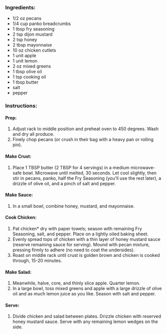 ### Ingredients:
- 1/2 oz pecans
- 1/4 cup panko breadcrumbs
- 1 tbsp fry seasoning
- 2 tsp dijon mustard
- 2 tsp honey
- 2 tbsp mayonnaise
- 10 oz chicken cutlets
- 1 unit apple
- 1 unit lemon
- 2 oz mixed greens
- 1 tbsp olive oil
- 1 tsp cooking oil
- 1 tbsp butter
- salt
- pepper

### Instructions:
#### Prep:
1. Adjust rack to middle position and preheat oven to 450 degrees. Wash and dry all produce.
2. Finely chop pecans (or crush in their bag with a heavy pan or rolling pin).

#### Make Crust:
1. Place 1 TBSP butter (2 TBSP for 4 servings) in a medium microwave-safe bowl. Microwave until melted, 30 seconds. Let cool slightly, then stir in pecans, panko, half the Fry Seasoning (you'll use the rest later), a drizzle of olive oil, and a pinch of salt and pepper.

#### Make Sauce:
1. In a small bowl, combine honey, mustard, and mayonnaise.

#### Cook Chicken:
1. Pat chicken* dry with paper towels; season with remaining Fry Seasoning, salt, and pepper. Place on a lightly oiled baking sheet.
2. Evenly spread tops of chicken with a thin layer of honey mustard sauce (reserve remaining sauce for serving). Mound with pecan mixture, pressing firmly to adhere (no need to coat the undersides).
3. Roast on middle rack until crust is golden brown and chicken is cooked through, 15-20 minutes.

#### Make Salad:
1. Meanwhile, halve, core, and thinly slice apple. Quarter lemon.
2. In a large bowl, toss mixed greens and apple with a large drizzle of olive oil and as much lemon juice as you like. Season with salt and pepper.

#### Serve:
1. Divide chicken and salad between plates. Drizzle chicken with reserved honey mustard sauce. Serve with any remaining lemon wedges on the side.

